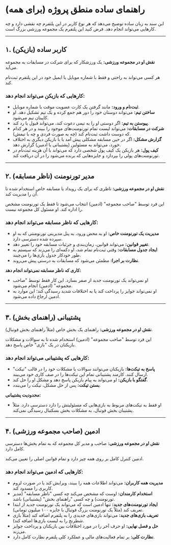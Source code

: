 # راهنمای ساده منطق پروژه (برای همه)

این سند به زبان ساده توضیح می‌دهد که هر نوع کاربر در این پلتفرم چه نقشی دارد و چه کارهایی می‌تواند انجام دهد. فرض کنید این پلتفرم یک مجموعه ورزشی بزرگ است.

---

## ۱. کاربر ساده (بازیکن)

**نقش او در مجموعه ورزشی:** یک ورزشکار که برای شرکت در مسابقات به مجموعه می‌آید.

هر کسی می‌تواند به راحتی و فقط با شماره موبایل یا ایمیل خود در این پلتفرم ثبت‌نام کند.

### کارهایی که بازیکن می‌تواند انجام دهد:

*   **ثبت‌نام و ورود:** مانند گرفتن یک کارت عضویت موقت با شماره موبایل.
*   **ساختن تیم:** می‌تواند دوستان خود را دور هم جمع کرده و یک تیم تشکیل دهد. او کاپیتان تیم می‌شود.
*   **پیوستن به تیم:** اگر دوستی او را به تیمی دعوت کند، می‌تواند قبول یا رد کند.
*   **شرکت در مسابقات:** می‌تواند لیست تمام تورنومنت‌های موجود را ببیند و در هر کدام که دوست داشت ثبت‌نام کند (چه به صورت فردی و چه با تیمش).
*   **گزارش مشکل:** اگر در حین مسابقه مشکلی پیش آمد یا با بازیکن دیگری به اختلاف خورد، می‌تواند به مسئولین (پشتیبانی یا ادمین) گزارش دهد.
*   **کیف پول:** هر بازیکن یک کیف پول شخصی دارد که می‌تواند با آن هزینه ثبت‌نام در تورنومنت‌های پولی را بپردازد و جایزه‌هایی که برنده می‌شود را در آن دریافت کند.

---

## ۲. مدیر تورنومنت (ناظر مسابقه)

**نقش او در مجموعه ورزشی:** ناظری که برای یک رویداد یا مسابقه خاص استخدام شده تا آن را مدیریت کند.

این فرد توسط "صاحب مجموعه" (ادمین) انتخاب می‌شود تا فقط یک تورنومنت مشخص را اداره کند. او مسئول کل مجموعه نیست.

### کارهایی که ناظر مسابقه می‌تواند انجام دهد:

*   **مدیریت یک تورنومنت خاص:** او به محض ورود، به پنل مدیریتی تورنومنتی که به او سپرده شده دسترسی دارد.
*   **تغییر قوانین:** می‌تواند قوانین، زمان‌بندی و جزئیات مسابقه خود را تغییر دهد.
*   **ایجاد جدول مسابقات:** وقتی ثبت‌نام تمام شد، او دکمه‌ای را می‌زند که سیستم به طور خودکار جدول بازی‌ها را می‌چیند.
*   **نظارت بر اجرا:** مطمئن می‌شود که مسابقات به درستی پیش می‌روند.

**کاری که ناظر مسابقه نمی‌تواند انجام دهد:**
*   او نمی‌تواند یک تورنومنت جدید از صفر بسازد. این کار فقط توسط "صاحب مجموعه" (ادمین) انجام می‌شود.
*   او نمی‌تواند جوایز را پرداخت کند یا به اختلافات شدید رسیدگی کند؛ این موارد به ادمین ارجاع داده می‌شود.

---

## ۳. پشتیبانی (راهنمای بخش)

**نقش او در مجموعه ورزشی:** راهنمای یک بخش خاص (مثلاً راهنمای بخش فوتبال).

این فرد توسط "صاحب مجموعه" (ادمین) استخدام شده تا به سوالات و مشکلات بازیکنان در یک "بازی" خاص پاسخ دهد.

### کارهایی که پشتیبانی می‌تواند انجام دهد:

*   **پاسخ به تیکت‌ها:** بازیکنان می‌توانند سوالات یا مشکلات خود را در قالب "تیکت" ارسال کنند. کارمند پشتیبانی تمام این تیکت‌ها را در صف کاری خود می‌بیند.
*   **گفتگو با بازیکن:** او می‌تواند به پیام بازیکن پاسخ دهد و مشکل او را حل کند.
*   **بستن تیکت:** پس از حل مشکل، تیکت را می‌بندد.

**محدودیت پشتیبانی:**
*   او فقط به تیکت‌های مربوط به بازی‌هایی که مسئولیتش را دارد دسترسی دارد. مثلاً پشتیبان بخش فوتبال، به مشکلات بخش بسکتبال رسیدگی نمی‌کند.

---

## ۴. ادمین (صاحب مجموعه ورزشی)

**نقش او در مجموعه ورزشی:** صاحب و مدیر کل مجموعه که به تمام بخش‌ها دسترسی کامل دارد.

ادمین کنترل کامل بر روی همه چیز دارد و تمام قوانین اصلی را تعیین می‌کند.

### کارهایی که ادمین می‌تواند انجام دهد:

*   **مدیریت همه کاربران:** می‌تواند اطلاعات همه را ببیند، ویرایش کند یا در صورت لزوم کاربری را مسدود کند.
*   **استخدام کارمندان:** اوست که مشخص می‌کند چه کسی "ناظر مسابقه" (مدیر تورنومنت) و چه کسی "راهنمای بخش" (پشتیبانی) باشد.
*   **ایجاد تورنومنت‌های جدید:** تنها ادمین است که می‌تواند یک تورنومنت جدید از ابتدا تعریف کند (مثلاً یک تورنومنت بزرگ فوتبال با جایزه ۱۰۰ میلیون تومانی).
*   **تعریف بازی‌های جدید:** می‌تواند بازی‌های جدیدی را به پلتفرم اضافه کند (مثلاً بازی شطرنج را به لیست بازی‌ها اضافه کند).
*   **حل و فصل نهایی:** او حرف آخر را در مورد اختلافات بین بازیکنان و پرداخت جوایز می‌زند.
*   **نظارت کلی:** بر تمام فعالیت‌های مالی و عملکرد کلی پلتفرم نظارت کامل دارد.
